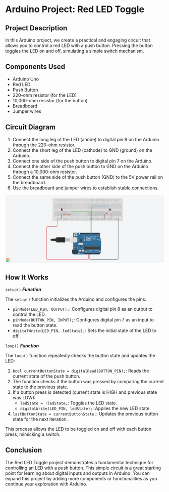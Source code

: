 # Arduino Project: Red LED Toggle

## Project Description

In this Arduino project, we create a practical and engaging circuit that allows you to control a red LED with a push button. Pressing the button toggles the LED on and off, simulating a simple switch mechanism.


## Components Used

- Arduino Uno
- Red LED
- Push Button
- 220-ohm resistor (for the LED)
- 10,000-ohm resistor (for the button)
- Breadboard
- Jumper wires

## Circuit Diagram

1. Connect the long leg of the LED (anode) to digital pin 8 on the Arduino through the 220-ohm resistor.
2. Connect the short leg of the LED (cathode) to GND (ground) on the Arduino.
3. Connect one side of the push button to digital pin 7 on the Arduino.
4. Connect the other side of the push button to GND on the Arduino through a 10,000-ohm resistor.
5. Connect the same side of the push button (GND) to the 5V power rail on the breadboard.
6. Use the breadboard and jumper wires to establish stable connections.

![Circuit diagram](https://github.com/MBenincasa/arduino-learning-projects/blob/main/red_led_toggle/red_led_toggle_design.png)

## How It Works

`setup()` ***Function***

The `setup()` function initializes the Arduino and configures the pins:

- `pinMode(LED_PIN, OUTPUT);`: Configures digital pin 8 as an output to control the LED.
- `pinMode(BUTTON_PIN, INPUT);`: Configures digital pin 7 as an input to read the button state.
- `digitalWrite(LED_PIN, ledState);`: Sets the initial state of the LED to off.

`loop()` ***Function***

The `loop()` function repeatedly checks the button state and updates the LED:

1. `bool currentButtonState = digitalRead(BUTTON_PIN);`: Reads the current state of the push button.
2. The function checks if the button was pressed by comparing the current state to the previous state.
3. If a button press is detected (current state is HIGH and previous state was LOW):
   - `ledState = !ledState;`: Toggles the LED state.
   - `digitalWrite(LED_PIN, ledState);`: Applies the new LED state.
4. `lastButtonState = currentButtonState;`: Updates the previous button state for the next iteration.

This process allows the LED to be toggled on and off with each button press, mimicking a switch.

## Conclusion

The Red LED Toggle project demonstrates a fundamental technique for controlling an LED with a push button. This simple circuit is a great starting point for learning about digital inputs and outputs in Arduino. You can expand this project by adding more components or functionalities as you continue your exploration with Arduino.
